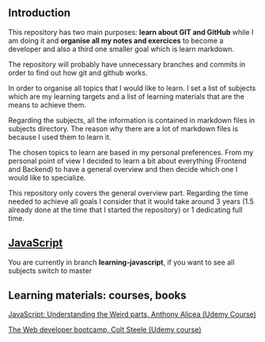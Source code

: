 ## Introduction

This repository has two main purposes: **learn about GIT and GitHub** while I am doing it and **organise all my notes and exercices** to become a developer and also a third one smaller goal which is learn markdown.

The repository will probably have unnecessary branches and commits in order to find out how git and github works.

In order to organise all topics that I would like to learn. I set a list of subjects which are my learning targets and a list of learning materials that are the means to achieve them.

Regarding the subjects, all the information is contained in markdown files in subjects directory. The reason why there are a lot of markdown files is because I used them to learn it.

The chosen topics to learn are based in my personal preferences. From my personal point of view I decided to learn a bit about everything (Frontend and Backend) to have a general overview and then decide which one I would like to specialize.

This repository only covers the general overview part. Regarding the time needed to achieve all goals I consider that it would take around 3 years (1.5 already done at the time that I started the repository) or 1 dedicating full time.

## [JavaScript](subjects/javascript.md)

You are currently in branch **learning-javascript**, if you want to see all subjects switch to master

## Learning materials: courses, books <!--Future: If a new material is included use the MD template to include it-->

[JavaScript: Understanding the Weird parts, Anthony Alicea (Udemy Course)](javascript-understanding-the-weird-parts/jutwp.md)

[The Web developer bootcamp, Colt Steele (Udemy course)](the-web-developer-bootcamp/twdb.md)
